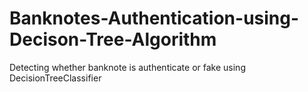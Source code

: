 # Banknotes-Authentication-using-Decison-Tree-Algorithm
Detecting whether banknote is authenticate or fake using DecisionTreeClassifier
